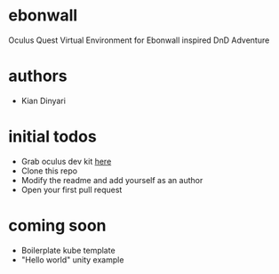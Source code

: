 # ebonwall
Oculus Quest Virtual Environment for Ebonwall inspired DnD Adventure

# authors
- Kian Dinyari

# initial todos
- Grab oculus dev kit [here](https://developer.oculus.com/downloads/package/oculus-sdk-for-os-x/)
- Clone this repo
- Modify the readme and add yourself as an author
- Open your first pull request

# coming soon
- Boilerplate kube template
- "Hello world" unity example
